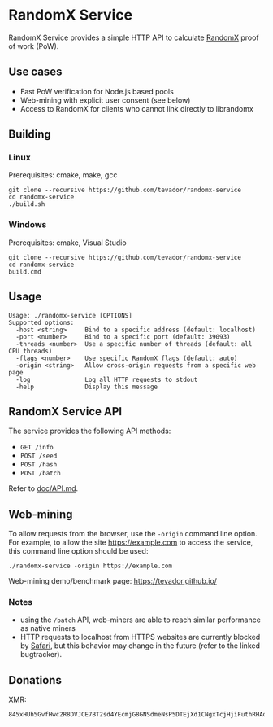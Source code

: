 # RandomX Service

RandomX Service provides a simple HTTP API to calculate [RandomX](https://github.com/tevador/RandomX) proof of work (PoW).

## Use cases

* Fast PoW verification for Node.js based pools
* Web-mining with explicit user consent (see below)
* Access to RandomX for clients who cannot link directly to librandomx

## Building

### Linux
Prerequisites: cmake, make, gcc
```
git clone --recursive https://github.com/tevador/randomx-service
cd randomx-service
./build.sh
```

### Windows
Prerequisites: cmake, Visual Studio
```
git clone --recursive https://github.com/tevador/randomx-service
cd randomx-service
build.cmd
```

## Usage

```
Usage: ./randomx-service [OPTIONS]
Supported options:
  -host <string>     Bind to a specific address (default: localhost)
  -port <number>     Bind to a specific port (default: 39093)
  -threads <number>  Use a specific number of threads (default: all CPU threads)
  -flags <number>    Use specific RandomX flags (default: auto)
  -origin <string>   Allow cross-origin requests from a specific web page
  -log               Log all HTTP requests to stdout
  -help              Display this message
```

## RandomX Service API

The service provides the following API methods:

* `GET /info`
* `POST /seed`
* `POST /hash`
* `POST /batch`

Refer to [doc/API.md](doc/API.md).

## Web-mining

To allow requests from the browser, use the `-origin` command line option. For example, to allow the site https://example.com to access the service, this command line option should be used:

```
./randomx-service -origin https://example.com
```

Web-mining demo/benchmark page: https://tevador.github.io/

### Notes
* using the `/batch` API, web-miners are able to reach similar performance as native miners
* HTTP requests to localhost from HTTPS websites are currently blocked by [Safari](https://bugs.webkit.org/show_bug.cgi?id=171934), but this behavior may change in the future (refer to the linked bugtracker).

## Donations

XMR:
```
845xHUh5GvfHwc2R8DVJCE7BT2sd4YEcmjG8GNSdmeNsP5DTEjXd1CNgxTcjHjiFuthRHAoVEJjM7GyKzQKLJtbd56xbh7V
```

